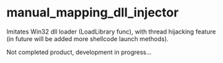 # manual_mapping_dll_injector

Imitates Win32 dll loader (LoadLibrary func), with thread hijacking feature (in future will be added more shellcode launch methods). 

Not completed product, development in progress...

